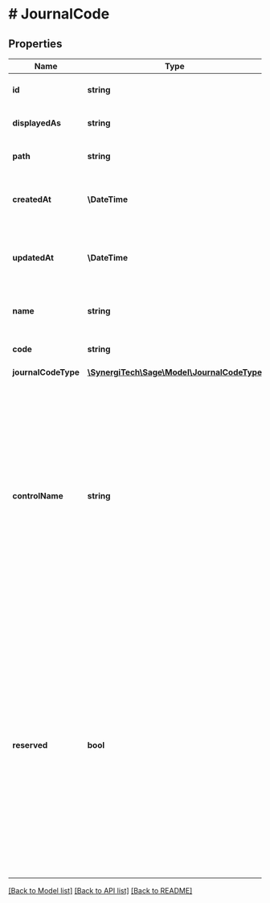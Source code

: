 # # JournalCode

## Properties

Name | Type | Description | Notes
------------ | ------------- | ------------- | -------------
**id** | **string** | The unique identifier for the item | [optional]
**displayedAs** | **string** | The name of the resource | [optional]
**path** | **string** | The API path for the resource | [optional]
**createdAt** | **\DateTime** | The datetime when the item was created | [optional]
**updatedAt** | **\DateTime** | The datetime when the item was last updated | [optional]
**name** | **string** | The name of the journal code | [optional]
**code** | **string** | The code of the journal code | [optional]
**journalCodeType** | [**\SynergiTech\Sage\Model\JournalCodeType**](JournalCodeType.md) |  | [optional]
**controlName** | **string** | The control name of the journal code  Control names are identifiers for a journal codes with a specific meaning. Some examples are &#x60;AC&#x60; for purchases, &#x60;VE&#x60; for sales, &#x60;OD&#x60; for other transactions and &#x60;REPBAL&#x60; for opening balances. | [optional]
**reserved** | **bool** | Indicates whether the journal code is reserved.  Reserved journal codes cannot be deleted. A journal code is reserved when it has a control name. Please note that journal codes can also not be deleted when there is any journal that is using the code. | [optional]

[[Back to Model list]](../../README.md#models) [[Back to API list]](../../README.md#endpoints) [[Back to README]](../../README.md)
